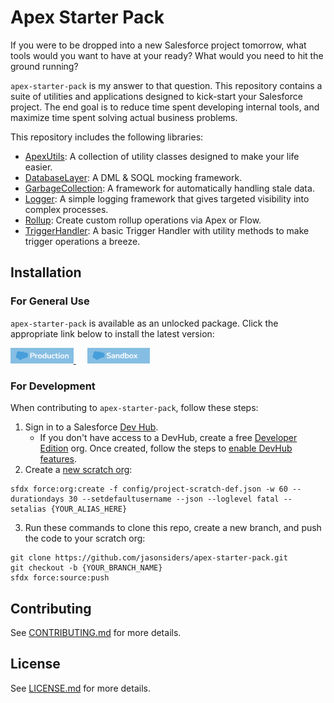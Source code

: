# Apex Starter Pack

If you were to be dropped into a new Salesforce project tomorrow, what tools would you want to have at your ready? What would you need to hit the ground running?

`apex-starter-pack` is my answer to that question. This repository contains a suite of utilities and applications designed to kick-start your Salesforce project. The end goal is to reduce time spent developing internal tools, and maximize time spent solving actual business problems.

This repository includes the following libraries:

-   [ApexUtils](force-app/main/default/classes/ApexUtils): A collection of utility classes designed to make your life easier.
-   [DatabaseLayer](force-app/main/default/classes/DatabaseLayer): A DML & SOQL mocking framework.
-   [GarbageCollection](force-app/main/default/classes/GarbageCollection): A framework for automatically handling stale data.
-   [Logger](force-app/main/default/classes/Logger): A simple logging framework that gives targeted visibility into complex processes.
-   [Rollup](force-app/main/default/classes/Rollup): Create custom rollup operations via Apex or Flow.
-   [TriggerHandler](force-app/main/default/classes/TriggerHandler): A basic Trigger Handler with utility methods to make trigger operations a breeze.

## Installation

### **For General Use**

`apex-starter-pack` is available as an unlocked package. Click the appropriate link below to install the latest version:

<p>
    <a href="https://login.salesforce.com/packaging/installPackage.apexp?p0=04t8b000001RvnrAAC">
        <img 
            alt="Deploy to Salesforce (Production/Developer Edition)" 
            src="media/prod-deploy.png" 
            width="20%"
        >
    </a>    
    &emsp;
    <a href="https://test.salesforce.com/packaging/installPackage.apexp?p0=04t8b000001RvnrAAC">
    <img 
        alt="Deploy to Salesforce (Sandbox)" 
        src="media/sb-deploy.png" 
        width="20%"
        >
    </a>
</p>

### **For Development**

When contributing to `apex-starter-pack`, follow these steps:

1. Sign in to a Salesforce [Dev Hub](https://developer.salesforce.com/docs/atlas.en-us.packagingGuide.meta/packagingGuide/dev_hub_intro.htm).
    - If you don't have access to a DevHub, create a free [Developer Edition](https://developer.salesforce.com/signup) org. Once created, follow the steps to [enable DevHub features](https://developer.salesforce.com/docs/atlas.en-us.packagingGuide.meta/packagingGuide/sfdx_setup_enable_devhub.htm).
2. Create a [new scratch org](https://developer.salesforce.com/docs/atlas.en-us.sfdx_dev.meta/sfdx_dev/sfdx_dev_scratch_orgs_create.htm):

```
sfdx force:org:create -f config/project-scratch-def.json -w 60 --durationdays 30 --setdefaultusername --json --loglevel fatal --setalias {YOUR_ALIAS_HERE}
```

3. Run these commands to clone this repo, create a new branch, and push the code to your scratch org:

```
git clone https://github.com/jasonsiders/apex-starter-pack.git
git checkout -b {YOUR_BRANCH_NAME}
sfdx force:source:push
```

## Contributing

See [CONTRIBUTING.md](CONTRIBUTING.md) for more details.

## License

See [LICENSE.md](LICENSE.md) for more details.
